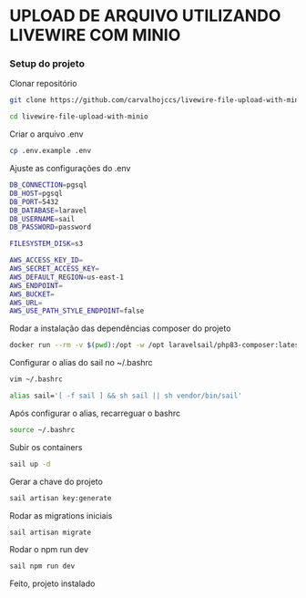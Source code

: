 # UPLOAD DE ARQUIVO UTILIZANDO LIVEWIRE COM MINIO

### Setup do projeto
Clonar repositório
```sh
git clone https://github.com/carvalhojccs/livewire-file-upload-with-minio.git
```

```sh
cd livewire-file-upload-with-minio
```

Criar o arquivo .env
```sh
cp .env.example .env
```

Ajuste as configurações do .env
```sh
DB_CONNECTION=pgsql
DB_HOST=pgsql
DB_PORT=5432
DB_DATABASE=laravel
DB_USERNAME=sail
DB_PASSWORD=password

FILESYSTEM_DISK=s3

AWS_ACCESS_KEY_ID=
AWS_SECRET_ACCESS_KEY=
AWS_DEFAULT_REGION=us-east-1
AWS_ENDPOINT=
AWS_BUCKET=
AWS_URL=
AWS_USE_PATH_STYLE_ENDPOINT=false
```

Rodar a instalação das dependências composer do projeto
```sh
docker run --rm -v $(pwd):/opt -w /opt laravelsail/php83-composer:latest composer install
```

Configurar o alias do sail no ~/.bashrc
```sh
vim ~/.bashrc
```

```sh
alias sail='[ -f sail ] && sh sail || sh vendor/bin/sail'
```

Após configurar o alias, recarreguar o bashrc
```sh
source ~/.bashrc
```

Subir os containers
```sh
sail up -d
```

Gerar a chave do projeto
```sh
sail artisan key:generate
```

Rodar as migrations iniciais
```sh
sail artisan migrate
```

Rodar o npm run dev
```sh
sail npm run dev
```

Feito, projeto instalado
